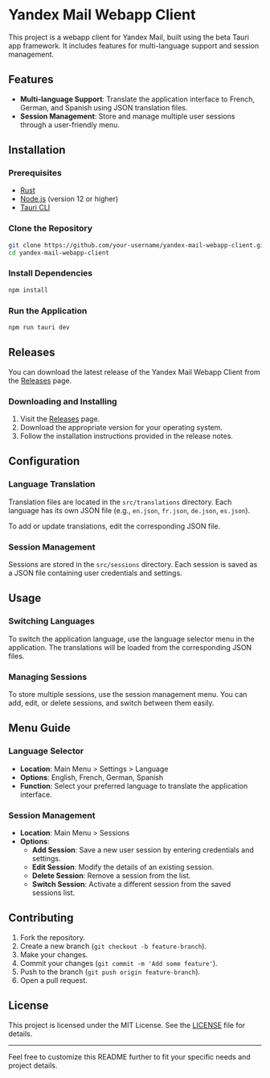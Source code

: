 
# Yandex Mail Webapp Client

This project is a webapp client for Yandex Mail, built using the beta Tauri app framework. It includes features for multi-language support and session management.

## Features

- **Multi-language Support**: Translate the application interface to French, German, and Spanish using JSON translation files.
- **Session Management**: Store and manage multiple user sessions through a user-friendly menu.

## Installation

### Prerequisites

- [Rust](https://www.rust-lang.org/tools/install)
- [Node.js](https://nodejs.org/) (version 12 or higher)
- [Tauri CLI](https://tauri.app/v1/guides/getting-started/prerequisites)

### Clone the Repository

```bash
git clone https://github.com/your-username/yandex-mail-webapp-client.git
cd yandex-mail-webapp-client
```

### Install Dependencies

```bash
npm install
```

### Run the Application

```bash
npm run tauri dev
```

## Releases

You can download the latest release of the Yandex Mail Webapp Client from the [Releases](https://github.com/kmoz000/Yandex-Email-app/releases) page.

### Downloading and Installing

1. Visit the [Releases](https://github.com/kmoz000/Yandex-Email-app/releases) page.
2. Download the appropriate version for your operating system.
3. Follow the installation instructions provided in the release notes.

## Configuration

### Language Translation

Translation files are located in the `src/translations` directory. Each language has its own JSON file (e.g., `en.json`, `fr.json`, `de.json`, `es.json`).

To add or update translations, edit the corresponding JSON file.

### Session Management

Sessions are stored in the `src/sessions` directory. Each session is saved as a JSON file containing user credentials and settings.

## Usage

### Switching Languages

To switch the application language, use the language selector menu in the application. The translations will be loaded from the corresponding JSON files.

### Managing Sessions

To store multiple sessions, use the session management menu. You can add, edit, or delete sessions, and switch between them easily.

## Menu Guide

### Language Selector

- **Location**: Main Menu > Settings > Language
- **Options**: English, French, German, Spanish
- **Function**: Select your preferred language to translate the application interface.

### Session Management

- **Location**: Main Menu > Sessions
- **Options**:
  - **Add Session**: Save a new user session by entering credentials and settings.
  - **Edit Session**: Modify the details of an existing session.
  - **Delete Session**: Remove a session from the list.
  - **Switch Session**: Activate a different session from the saved sessions list.

## Contributing

1. Fork the repository.
2. Create a new branch (`git checkout -b feature-branch`).
3. Make your changes.
4. Commit your changes (`git commit -m 'Add some feature'`).
5. Push to the branch (`git push origin feature-branch`).
6. Open a pull request.

## License

This project is licensed under the MIT License. See the [LICENSE](LICENSE) file for details.

---

Feel free to customize this README further to fit your specific needs and project details.